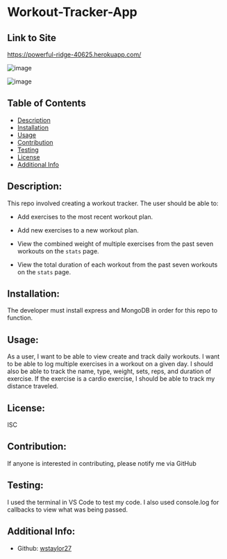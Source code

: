 # Workout-Tracker-App

## Link to Site

https://powerful-ridge-40625.herokuapp.com/

![image](https://user-images.githubusercontent.com/54382901/154830595-543068cf-790a-4127-89db-a97a6f0d190e.png)

![image](https://user-images.githubusercontent.com/54382901/154830569-3660c936-acc6-4ebb-84fc-12cf53077e3a.png)


## Table of Contents

- [Description](#description)
- [Installation](#installation)
- [Usage](#usage)
- [Contribution](#contribution)
- [Testing](#testing)
- [License](#license)
- [Additional Info](#additional-info)

## Description:

This repo involved creating a workout tracker. The user should be able to:

- Add exercises to the most recent workout plan.

- Add new exercises to a new workout plan.

- View the combined weight of multiple exercises from the past seven workouts on the `stats` page.

- View the total duration of each workout from the past seven workouts on the `stats` page.

## Installation:

The developer must install express and MongoDB in order for this repo to function.

## Usage:

As a user, I want to be able to view create and track daily workouts. I want to be able to log multiple exercises in a workout on a given day. I should also be able to track the name, type, weight, sets, reps, and duration of exercise. If the exercise is a cardio exercise, I should be able to track my distance traveled.

## License:

ISC

## Contribution:

If anyone is interested in contributing, please notify me via GitHub

## Testing:

I used the terminal in VS Code to test my code. I also used console.log for callbacks to view what was being passed.

## Additional Info:

- Github: [wstaylor27](https://github.com/wstaylor27)

